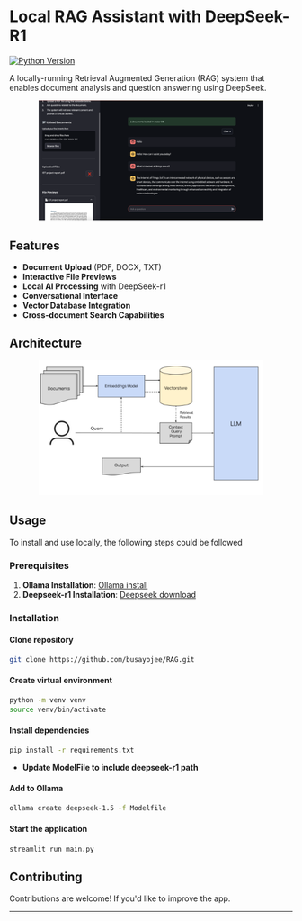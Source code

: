 # Local RAG Assistant with DeepSeek-R1

[![Python Version](https://img.shields.io/badge/python-3.9%2B-blue)](https://www.python.org/)

A locally-running Retrieval Augmented Generation (RAG) system that enables document analysis and question answering using DeepSeek.
<div style="text-align: center;">
<img src="ragapp.png" alt="The App" width="400">
</div>

## Features

- **Document Upload** (PDF, DOCX, TXT)
- **Interactive File Previews**
- **Local AI Processing** with DeepSeek-r1
- **Conversational Interface**
- **Vector Database Integration**
- **Cross-document Search Capabilities**

## Architecture
<div style="text-align: center;">
<img src="architecture.png" alt="Architecture" width="400">
</div>

## Usage

To install and use locally, the following steps could be followed

### Prerequisites

1. **Ollama Installation**: [Ollama install](https://ollama.com/download)
2. **Deepseek-r1 Installation**: [Deepseek download](https://huggingface.co/deepseek-ai/DeepSeek-R1-Distill-Qwen-1.5B)

### Installation

#### Clone repository

```bash
git clone https://github.com/busayojee/RAG.git
```

#### Create virtual environment

```bash
python -m venv venv
source venv/bin/activate 
```

#### Install dependencies

```bash
pip install -r requirements.txt
```

- **Update ModelFile to include deepseek-r1 path**

#### Add to Ollama

```bash
ollama create deepseek-1.5 -f Modelfile
```

#### Start the application

```bash
streamlit run main.py
```

## Contributing

Contributions are welcome! If you'd like to improve the app.

---
